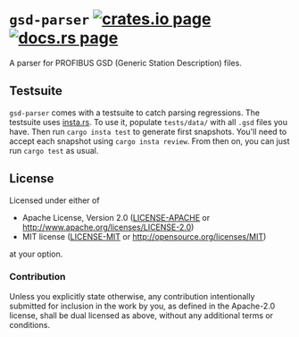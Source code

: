 `gsd-parser` [![crates.io page](https://img.shields.io/crates/v/gsd-parser.svg)](https://crates.io/crates/gsd-parser) [![docs.rs page](https://docs.rs/gsd-parser/badge.svg)](https://docs.rs/gsd-parser)
============
A parser for PROFIBUS GSD (Generic Station Description) files.

## Testsuite
`gsd-parser` comes with a testsuite to catch parsing regressions.  The
testsuite uses [insta.rs](https://insta.rs/).  To use it, populate
`tests/data/` with all `.gsd` files you have.  Then run `cargo insta test` to
generate first snapshots.  You'll need to accept each snapshot using `cargo
insta review`.  From then on, you can just run `cargo test` as usual.

## License
Licensed under either of

- Apache License, Version 2.0 ([LICENSE-APACHE](../LICENSE-APACHE) or
  <http://www.apache.org/licenses/LICENSE-2.0>)
- MIT license ([LICENSE-MIT](../LICENSE-MIT) or
  <http://opensource.org/licenses/MIT>)

at your option.

### Contribution
Unless you explicitly state otherwise, any contribution intentionally submitted
for inclusion in the work by you, as defined in the Apache-2.0 license, shall
be dual licensed as above, without any additional terms or conditions.
